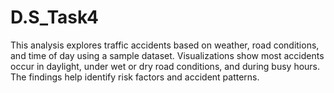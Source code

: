 # D.S_Task4
This analysis explores traffic accidents based on weather, road conditions, and time of day using a sample dataset. Visualizations show most accidents occur in daylight, under wet or dry road conditions, and during busy hours. The findings help identify risk factors and accident patterns.
